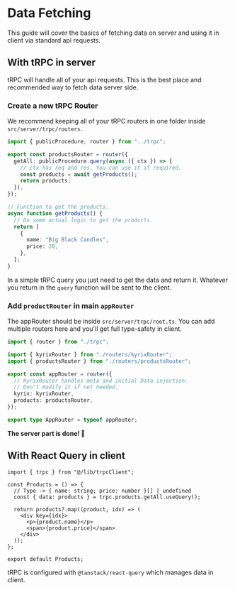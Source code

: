 # Data Fetching

This guide will cover the basics of fetching data on server and using it in client via standard api requests.

## With tRPC in server

tRPC will handle all of your api requests. This is the best place and recommended way to fetch data server side.

### Create a new tRPC Router

We recommend keeping all of your tRPC routers in one folder inside `src/server/trpc/routers`.

```ts
import { publicProcedure, router } from "../trpc";

export const productsRouter = router({
  getAll: publicProcedure.query(async ({ ctx }) => {
    // ctx has req and res. You can use it if required.
    const products = await getProducts();
    return products;
  }),
});

// Function to get the products.
async function getProducts() {
  // Do some actual logic to get the products.
  return [
    {
      name: "Big Black Candles",
      price: 20,
    },
  ];
}
```

In a simple tRPC query you just need to get the data and return it. Whatever you return in the `query` function will be sent to the client.

### Add `productRouter` in main `appRouter`

The appRouter should be inside `src/server/trpc/root.ts`. You can add multiple routers here and you'll get full type-safety in client.

```ts
import { router } from "./trpc";

import { kyrixRouter } from "./routers/kyrixRouter";
import { productsRouter } from "./routers/productsRouter";

export const appRouter = router({
  // KyrixRouter handles meta and initial Data injection.
  // Don't modify it if not needed.
  kyrix: kyrixRouter,
  products: productsRouter,
});

export type AppRouter = typeof appRouter;
```

**The server part is done! 🎉**

## With React Query in client

```tsx
import { trpc } from "@/lib/trpcClient";

const Products = () => {
  // Type -> { name: string; price: number }[] | undefined
  const { data: products } = trpc.products.getAll.useQuery();

  return products?.map((product, idx) => (
    <div key={idx}>
      <p>{product.name}</p>
      <span>{product.price}</span>
    </div>
  ));
};

export default Products;
```

tRPC is configured with `@tanstack/react-query` which manages data in client.